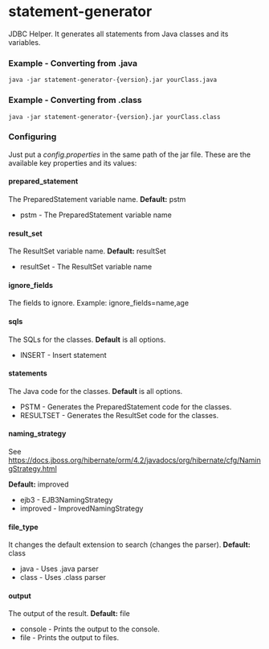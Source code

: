 # statement-generator #
JDBC Helper. It generates all statements from Java classes and its variables.

### Example - Converting from .java ###
```
java -jar statement-generator-{version}.jar yourClass.java
```

### Example - Converting from .class ###
```
java -jar statement-generator-{version}.jar yourClass.class
```

### Configuring ###
Just put a *config.properties* in the same path of the jar file. These are the available key properties and its values:

#### prepared_statement ####
The PreparedStatement variable name. **Default:** pstm

* pstm - The PreparedStatement variable name 

#### result_set ####
The ResultSet variable name. **Default:** resultSet
 
* resultSet - The ResultSet variable name 

#### ignore_fields ####
The fields to ignore. Example: ignore_fields=name,age

#### sqls ####
The SQLs for the classes. **Default** is all options.

* INSERT - Insert statement 

#### statements ####
The Java code for the classes. **Default** is all options.

* PSTM - Generates the PreparedStatement code for the classes.
* RESULTSET - Generates the ResultSet code for the classes.

#### naming_strategy ####
See https://docs.jboss.org/hibernate/orm/4.2/javadocs/org/hibernate/cfg/NamingStrategy.html

**Default:** improved

* ejb3 - EJB3NamingStrategy  
* improved - ImprovedNamingStrategy 

#### file_type ####
It changes the default extension to search (changes the parser). **Default:** class

* java - Uses .java parser
* class - Uses .class parser

#### output ####
The output of the result. **Default:** file

* console - Prints the output to the console. 
* file - Prints the output to files.